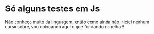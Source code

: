 # Só alguns testes em Js

Não conheço muito da linguagem, então como ainda não iniciei nenhum curso sobre, vou colocando aqui o que for dando na telha !!
